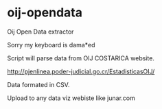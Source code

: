 oij-opendata
============

Oij Open Data extractor

Sorry my keyboard is dama*ed

Script will parse data from OIJ COSTARICA website.

http://pjenlinea.poder-judicial.go.cr/EstadisticasOIJ/

Data formated in CSV.

Upload to any data viz webiste like junar.com
